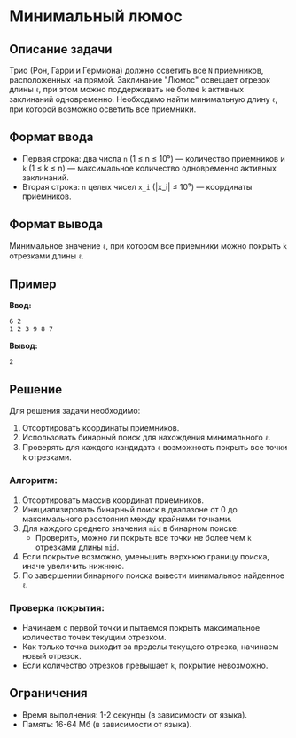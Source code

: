 # Минимальный люмос

## Описание задачи
Трио (Рон, Гарри и Гермиона) должно осветить все `N` приемников, расположенных на прямой. Заклинание "Люмос" освещает отрезок длины `ℓ`, при этом можно поддерживать не более `k` активных заклинаний одновременно. Необходимо найти минимальную длину `ℓ`, при которой возможно осветить все приемники.

## Формат ввода
- Первая строка: два числа `n` (1 ≤ n ≤ 10⁵) — количество приемников и `k` (1 ≤ k ≤ n) — максимальное количество одновременно активных заклинаний.
- Вторая строка: `n` целых чисел `x_i` (|x_i| ≤ 10⁹) — координаты приемников.

## Формат вывода
Минимальное значение `ℓ`, при котором все приемники можно покрыть `k` отрезками длины `ℓ`.

## Пример
**Ввод:**
```
6 2
1 2 3 9 8 7
```

**Вывод:**
```
2
```

## Решение
Для решения задачи необходимо:
1. Отсортировать координаты приемников.
2. Использовать бинарный поиск для нахождения минимального `ℓ`.
3. Проверять для каждого кандидата `ℓ` возможность покрыть все точки `k` отрезками.

### Алгоритм:
1. Отсортировать массив координат приемников.
2. Инициализировать бинарный поиск в диапазоне от 0 до максимального расстояния между крайними точками.
3. Для каждого среднего значения `mid` в бинарном поиске:
   - Проверить, можно ли покрыть все точки не более чем `k` отрезками длины `mid`.
4. Если покрытие возможно, уменьшить верхнюю границу поиска, иначе увеличить нижнюю.
5. По завершении бинарного поиска вывести минимальное найденное `ℓ`.

### Проверка покрытия:
- Начинаем с первой точки и пытаемся покрыть максимальное количество точек текущим отрезком.
- Как только точка выходит за пределы текущего отрезка, начинаем новый отрезок.
- Если количество отрезков превышает `k`, покрытие невозможно.

## Ограничения
- Время выполнения: 1-2 секунды (в зависимости от языка).
- Память: 16-64 Мб (в зависимости от языка).